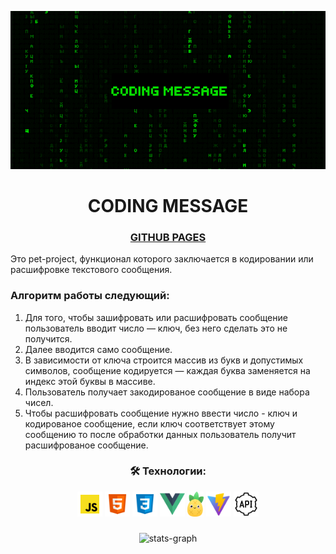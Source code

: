 <p align="center">
  <img src="src/assets/demo.gif" width="700" alt="demo">
</p>

<div align="center">

# CODING MESSAGE 

</div>

<div align="center">
  
### [GITHUB PAGES](https://alexxxwhiteee.github.io/codingmessage/) 

</div>


Это pet-project, функционал которого заключается в кодировании или расшифровке текстового сообщения.

### Алгоритм работы следующий:
1. Для того, чтобы зашифровать или расшифровать сообщение пользователь вводит число — ключ, без него сделать это не получится.
2. Далее вводится само сообщение.
3. В зависимости от ключа строится массив из букв и допустимых символов, сообщение кодируется — каждая буква заменяется на индекс этой буквы в массиве.
4. Пользователь получает закодированое сообщение в виде набора чисел.
5. Чтобы расшифровать сообщение нужно ввести число - ключ и кодированое сообщение, если ключ соответствует этому сообщению то после обработки данных пользователь получит расшифрованое сообщение.

<div align="center">

<h3>🛠 Технологии:</h3>

</div>

<div align="center">

<img src="src/assets/icons/js.png" height="40" alt="javascript">
<img src="src/assets/icons/html.png" height="40" alt="html">
<img src="src/assets/icons/css.png" height="40" alt="css">
<img src="src/assets/icons/vue.png" height="40" alt="vue">
<img src="src/assets/icons/pinia.svg" height="40" alt="pinia">
<img src="src/assets/icons/vite.png" height="40" alt="vite">
<img src="src/assets/icons/api.png" height="40" alt="api">

</div>

###

<div align="center">
  <img src="https://github-readme-stats.vercel.app/api/top-langs/?username=alexxxwhiteee&layout=donut&exclude_repo=faceit-extension,my-workshop-landing" height="180" alt="stats-graph"/>
</div>